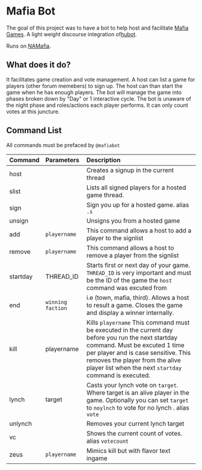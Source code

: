 # Mafia Bot
The goal of this project was to have a bot to help host and facilitate [Mafia Games](https://en.wikipedia.org/wiki/Mafia_(party_game)). A light weight discourse integration of[hubot](https://hubot.github.com/).

Runs on [NAMafia](https://namafia.com).

## What does it do?

It facilitates game creation and vote management.  A host can list a game for players (other forum memebers) to sign up.  The host can than start the game when he has enough players.  The bot will manage the game into phases broken down by "Day" or 1 interactive cycle.  The bot is unaware of the night phase and roles/actions each player performs.  It can only count votes at this juncture.

##  Command  List

All commands must be prefaced by `@mafiabot`

| Command | Parameters | Description |
| :------------- | :------------- | :------------- |
| host       |     | Creates a signup in the current thread |
| slist | | Lists all signed players for a hosted game thread. |
| sign | | Sign you up for a hosted game. alias `.s` |
| unsign | | Unsigns you from a hosted game |
| add | `playername`| This command allows a host to add a player to the signlist |
| remove | `playername`| This command allows a host to remove a player from the signlist |
| startday | THREAD_ID | Starts first or next day of your game.  `THREAD_ID` is very important and must be the ID of the game the `host` command was excuted from|
| end | `winning faction`| i.e (town, mafia, third). Allows a host to result a game.  Closes the game and display a winner internally.
| kill | playername | Kills `playername` This command must be executed in the current day before you run the next startday command.  Must be excuted 1 time per player and is case sensitive.  This removes the player from the alive player list when the next `startday` command is executed.|
| lynch | target | Casts your lynch vote on `target`. Where target is an alive player in the game.  Optionally you can set `target` to `noylnch` to vote for no lynch . alias `vote`|
| unlynch | | Removes your current lynch target |
| vc | | Shows the current count of votes. alias `votecount` |
| zeus| `playername` | Mimics kill but with flavor text ingame|
